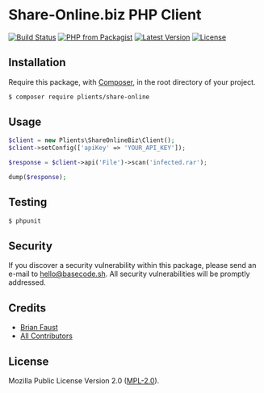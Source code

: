 # Share-Online.biz PHP Client

[![Build Status](https://img.shields.io/travis/plients/Share-Online.biz-PHP-Client/master.svg?style=flat-square)](https://travis-ci.org/plients/Share-Online.biz-PHP-Client)
[![PHP from Packagist](https://img.shields.io/packagist/php-v/plients/shareonline.svg?style=flat-square)]()
[![Latest Version](https://img.shields.io/github/release/plients/Share-Online.biz-PHP-Client.svg?style=flat-square)](https://github.com/plients/Share-Online.biz-PHP-Client/releases)
[![License](https://img.shields.io/packagist/l/plients/Share-Online.biz-PHP-Client.svg?style=flat-square)](https://packagist.org/packages/plients/Share-Online.biz-PHP-Client)

## Installation

Require this package, with [Composer](https://getcomposer.org/), in the root directory of your project.

```bash
$ composer require plients/share-online
```

## Usage

```php
$client = new Plients\ShareOnlineBiz\Client();
$client->setConfig(['apiKey' => 'YOUR_API_KEY']);

$response = $client->api('File')->scan('infected.rar');

dump($response);
```

## Testing

``` bash
$ phpunit
```

## Security

If you discover a security vulnerability within this package, please send an e-mail to hello@basecode.sh. All security vulnerabilities will be promptly addressed.

## Credits

- [Brian Faust](https://github.com/faustbrian)
- [All Contributors](../../contributors)

## License

Mozilla Public License Version 2.0 ([MPL-2.0](./LICENSE)).
